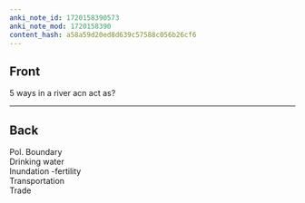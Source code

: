 ```yaml
---
anki_note_id: 1720158390573
anki_note_mod: 1720158390
content_hash: a58a59d20ed8d639c57588c056b26cf6
---
```


## Front

5 ways in a river acn act as?

<hr/>

## Back

Pol. Boundary  
Drinking water  
Inundation -fertility  
Transportation  
Trade